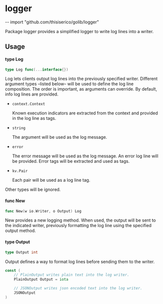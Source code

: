# logger
--
    import "github.com/thisiserico/golib/logger"

Package logger provides a simplified logger to write log lines into a writer.

## Usage

#### type Log

```go
type Log func(...interface{})
```

Log lets clients output log lines into the previously specified writer.
Different argument types –listed below– will be used to define the log line
composition. The order is important, as arguments can override. By default, info
log lines are provided.

- `context.Context`

    Known execution indicators are extracted from the context and provided in
    the log line as tags.

- `string`

    The argument will be used as the log message.

- `error`

    The error message will be used as the log message. An error log line will
    be provided. Error tags will be extracted and used as tags.

- `kv.Pair`

    Each pair will be used as a log line tag.

Other types will be ignored.

#### func  New

```go
func New(w io.Writer, o Output) Log
```
New provides a new logging method. When used, the output will be sent to the
indicated writer, previously formatting the log line using the specified output
method.

#### type Output

```go
type Output int
```

Output defines a way to format log lines before sending them to the writer.

```go
const (
	// PlainOutput writes plain text into the log writer.
	PlainOutput Output = iota

	// JSONOutput writes json encoded text into the log writer.
	JSONOutput
)
```
